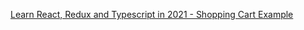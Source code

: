 [Learn React, Redux and Typescript in 2021 - Shopping Cart Example](https://www.youtube.com/watch?v=UFqFYTWVmNc&list=PLDrGjPCkkytsnmvgMPJBomOVx0XZ_gkCh&index=4)
